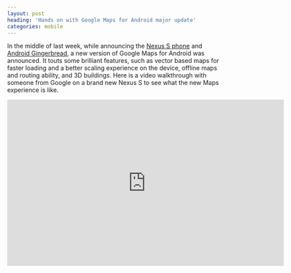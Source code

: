 ```yaml
---
layout: post
heading: 'Hands on with Google Maps for Android major update'
categories: mobile
---
```


In the middle of last week, while announcing the [Nexus S phone](http://www.google.com/nexus/#) and [Android Gingerbread](http://www.google.com/mobile/android/), a new version of Google Maps for Android was announced. It touts some brilliant features, such as vector based maps for faster loading and a better scaling experience on the device, offline maps and routing ability, and 3D buildings. Here is a video walkthrough with someone from Google on a brand new Nexus S to see what the new Maps experience is like.

<span class="youtube"><iframe title="YouTube video player" class="youtube-player" type="text/html" width="640" height="385" src="http://www.youtube.com/embed/3WYidV1gwx4?wmode=transparent&amp;fs=1&amp;hl=en&amp;modestbranding=1&amp;iv_load_policy=3&amp;showsearch=0&amp;rel=0&amp;theme=dark&amp;hd=1" frameborder="0" allowfullscreen=""> </iframe></span>

